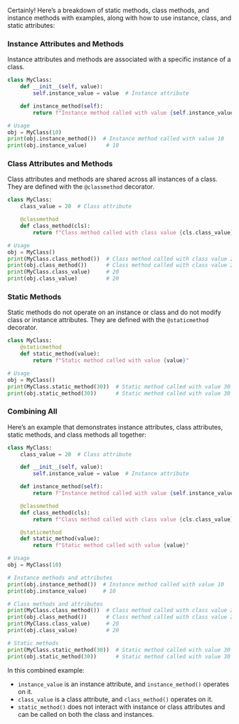 Certainly! Here’s a breakdown of static methods, class methods, and instance methods with examples, along with how to use instance, class, and static attributes:

### Instance Attributes and Methods

Instance attributes and methods are associated with a specific instance of a class.

```python
class MyClass:
    def __init__(self, value):
        self.instance_value = value  # Instance attribute

    def instance_method(self):
        return f"Instance method called with value {self.instance_value}"

# Usage
obj = MyClass(10)
print(obj.instance_method())  # Instance method called with value 10
print(obj.instance_value)      # 10
```

### Class Attributes and Methods

Class attributes and methods are shared across all instances of a class. They are defined with the `@classmethod` decorator.

```python
class MyClass:
    class_value = 20  # Class attribute

    @classmethod
    def class_method(cls):
        return f"Class method called with class value {cls.class_value}"

# Usage
obj = MyClass()
print(MyClass.class_method())  # Class method called with class value 20
print(obj.class_method())      # Class method called with class value 20
print(MyClass.class_value)     # 20
print(obj.class_value)         # 20
```

### Static Methods

Static methods do not operate on an instance or class and do not modify class or instance attributes. They are defined with the `@staticmethod` decorator.

```python
class MyClass:
    @staticmethod
    def static_method(value):
        return f"Static method called with value {value}"

# Usage
obj = MyClass()
print(MyClass.static_method(30))  # Static method called with value 30
print(obj.static_method(30))      # Static method called with value 30
```

### Combining All

Here’s an example that demonstrates instance attributes, class attributes, static methods, and class methods all together:

```python
class MyClass:
    class_value = 20  # Class attribute

    def __init__(self, value):
        self.instance_value = value  # Instance attribute

    def instance_method(self):
        return f"Instance method called with value {self.instance_value}"

    @classmethod
    def class_method(cls):
        return f"Class method called with class value {cls.class_value}"

    @staticmethod
    def static_method(value):
        return f"Static method called with value {value}"

# Usage
obj = MyClass(10)

# Instance methods and attributes
print(obj.instance_method())  # Instance method called with value 10
print(obj.instance_value)     # 10

# Class methods and attributes
print(MyClass.class_method())  # Class method called with class value 20
print(obj.class_method())      # Class method called with class value 20
print(MyClass.class_value)     # 20
print(obj.class_value)         # 20

# Static methods
print(MyClass.static_method(30))  # Static method called with value 30
print(obj.static_method(30))      # Static method called with value 30
```

In this combined example:
- `instance_value` is an instance attribute, and `instance_method()` operates on it.
- `class_value` is a class attribute, and `class_method()` operates on it.
- `static_method()` does not interact with instance or class attributes and can be called on both the class and instances.
